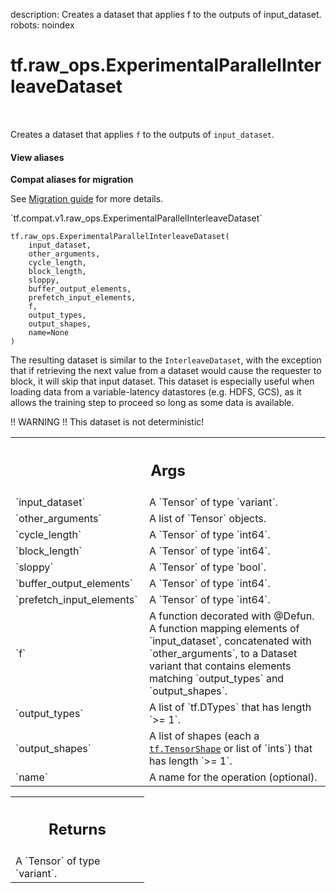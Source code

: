 description: Creates a dataset that applies f to the outputs of input_dataset.
robots: noindex

# tf.raw_ops.ExperimentalParallelInterleaveDataset

<!-- Insert buttons and diff -->

<table class="tfo-notebook-buttons tfo-api nocontent" align="left">

</table>



Creates a dataset that applies `f` to the outputs of `input_dataset`.

<section class="expandable">
  <h4 class="showalways">View aliases</h4>
  <p>
<b>Compat aliases for migration</b>
<p>See
<a href="https://www.tensorflow.org/guide/migrate">Migration guide</a> for
more details.</p>
<p>`tf.compat.v1.raw_ops.ExperimentalParallelInterleaveDataset`</p>
</p>
</section>

<pre class="devsite-click-to-copy prettyprint lang-py tfo-signature-link">
<code>tf.raw_ops.ExperimentalParallelInterleaveDataset(
    input_dataset,
    other_arguments,
    cycle_length,
    block_length,
    sloppy,
    buffer_output_elements,
    prefetch_input_elements,
    f,
    output_types,
    output_shapes,
    name=None
)
</code></pre>



<!-- Placeholder for "Used in" -->

The resulting dataset is similar to the `InterleaveDataset`, with the exception
that if retrieving the next value from a dataset would cause the requester to
block, it will skip that input dataset. This dataset is especially useful
when loading data from a variable-latency datastores (e.g. HDFS, GCS), as it
allows the training step to proceed so long as some data is available.

!! WARNING !! This dataset is not deterministic!

<!-- Tabular view -->
 <table class="responsive fixed orange">
<colgroup><col width="214px"><col></colgroup>
<tr><th colspan="2"><h2 class="add-link">Args</h2></th></tr>

<tr>
<td>
`input_dataset`
</td>
<td>
A `Tensor` of type `variant`.
</td>
</tr><tr>
<td>
`other_arguments`
</td>
<td>
A list of `Tensor` objects.
</td>
</tr><tr>
<td>
`cycle_length`
</td>
<td>
A `Tensor` of type `int64`.
</td>
</tr><tr>
<td>
`block_length`
</td>
<td>
A `Tensor` of type `int64`.
</td>
</tr><tr>
<td>
`sloppy`
</td>
<td>
A `Tensor` of type `bool`.
</td>
</tr><tr>
<td>
`buffer_output_elements`
</td>
<td>
A `Tensor` of type `int64`.
</td>
</tr><tr>
<td>
`prefetch_input_elements`
</td>
<td>
A `Tensor` of type `int64`.
</td>
</tr><tr>
<td>
`f`
</td>
<td>
A function decorated with @Defun.
A function mapping elements of `input_dataset`, concatenated with
`other_arguments`, to a Dataset variant that contains elements matching
`output_types` and `output_shapes`.
</td>
</tr><tr>
<td>
`output_types`
</td>
<td>
A list of `tf.DTypes` that has length `>= 1`.
</td>
</tr><tr>
<td>
`output_shapes`
</td>
<td>
A list of shapes (each a <a href="../../tf/TensorShape.md"><code>tf.TensorShape</code></a> or list of `ints`) that has length `>= 1`.
</td>
</tr><tr>
<td>
`name`
</td>
<td>
A name for the operation (optional).
</td>
</tr>
</table>



<!-- Tabular view -->
 <table class="responsive fixed orange">
<colgroup><col width="214px"><col></colgroup>
<tr><th colspan="2"><h2 class="add-link">Returns</h2></th></tr>
<tr class="alt">
<td colspan="2">
A `Tensor` of type `variant`.
</td>
</tr>

</table>

